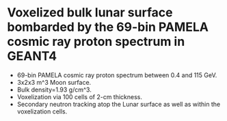 # Voxelized bulk lunar surface bombarded by the 69-bin PAMELA cosmic ray proton spectrum in GEANT4
* 69-bin PAMELA cosmic ray proton spectrum between 0.4 and 115 GeV.
* 3x2x3 m^3 Moon surface.
* Bulk density=1.93 g/cm^3.
* Voxelization via 100 cells of 2-cm thickness.
* Secondary neutron tracking atop the Lunar surface as well as within the voxelization cells.
